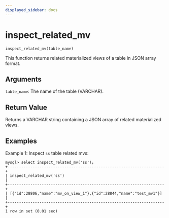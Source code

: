 ```yaml
---
displayed_sidebar: docs
---
```


# inspect_related_mv

`inspect_related_mv(table_name)`

This function returns related materialized views of a table in JSON array format.

## Arguments

`table_name`: The name of the table (VARCHAR).

## Return Value

Returns a VARCHAR string containing a JSON array of related materialized views.

## Examples

Example 1: Inspect `ss` table related mvs:
```
mysql> select inspect_related_mv('ss');
+---------------------------------------------------------------------+
| inspect_related_mv('ss')                                            |
+---------------------------------------------------------------------+
| [{"id":28806,"name":"mv_on_view_1"},{"id":28844,"name":"test_mv1"}] |
+---------------------------------------------------------------------+
1 row in set (0.01 sec)

```